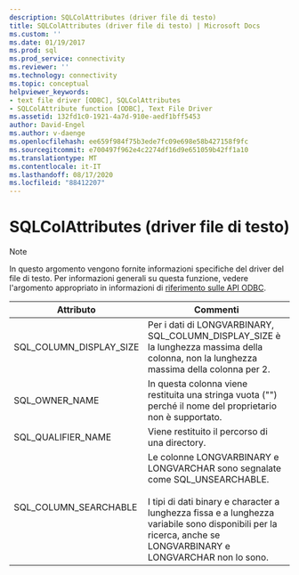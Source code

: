 ```yaml
---
description: SQLColAttributes (driver file di testo)
title: SQLColAttributes (driver file di testo) | Microsoft Docs
ms.custom: ''
ms.date: 01/19/2017
ms.prod: sql
ms.prod_service: connectivity
ms.reviewer: ''
ms.technology: connectivity
ms.topic: conceptual
helpviewer_keywords:
- text file driver [ODBC], SQLColAttributes
- SQLColAttribute function [ODBC], Text File Driver
ms.assetid: 132fd1c0-1921-4a7d-910e-aedf1bff5453
author: David-Engel
ms.author: v-daenge
ms.openlocfilehash: ee659f984f75b3ede7fc09e698e58b427158f9fc
ms.sourcegitcommit: e700497f962e4c2274df16d9e651059b42ff1a10
ms.translationtype: MT
ms.contentlocale: it-IT
ms.lasthandoff: 08/17/2020
ms.locfileid: "88412207"
---
```

# <a name="sqlcolattributes-text-file-driver"></a>SQLColAttributes (driver file di testo)
> [!NOTE]  
>  In questo argomento vengono fornite informazioni specifiche del driver del file di testo. Per informazioni generali su questa funzione, vedere l'argomento appropriato in informazioni di [riferimento sulle API ODBC](../../odbc/reference/syntax/odbc-api-reference.md).  
  
|Attributo|Commenti|  
|---------------|--------------|  
|SQL_COLUMN_DISPLAY_SIZE|Per i dati di LONGVARBINARY, SQL_COLUMN_DISPLAY_SIZE è la lunghezza massima della colonna, non la lunghezza massima della colonna per 2.|  
|SQL_OWNER_NAME|In questa colonna viene restituita una stringa vuota ("") perché il nome del proprietario non è supportato.|  
|SQL_QUALIFIER_NAME|Viene restituito il percorso di una directory.|  
|SQL_COLUMN_SEARCHABLE|Le colonne LONGVARBINARY e LONGVARCHAR sono segnalate come SQL_UNSEARCHABLE.<br /><br /> I tipi di dati binary e character a lunghezza fissa e a lunghezza variabile sono disponibili per la ricerca, anche se LONGVARBINARY e LONGVARCHAR non lo sono.|
